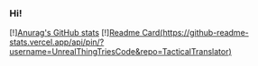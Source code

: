 ### Hi! 


[!][Anurag's GitHub stats](https://github-readme-stats.vercel.app/api?username=UnrealThingTriesCode&show_icons=true&theme=tokyonight)
[!][Readme Card(https://github-readme-stats.vercel.app/api/pin/?username=UnrealThingTriesCode&repo=TacticalTranslator)](https://github.com/anuraghazra/github-readme-stats)

